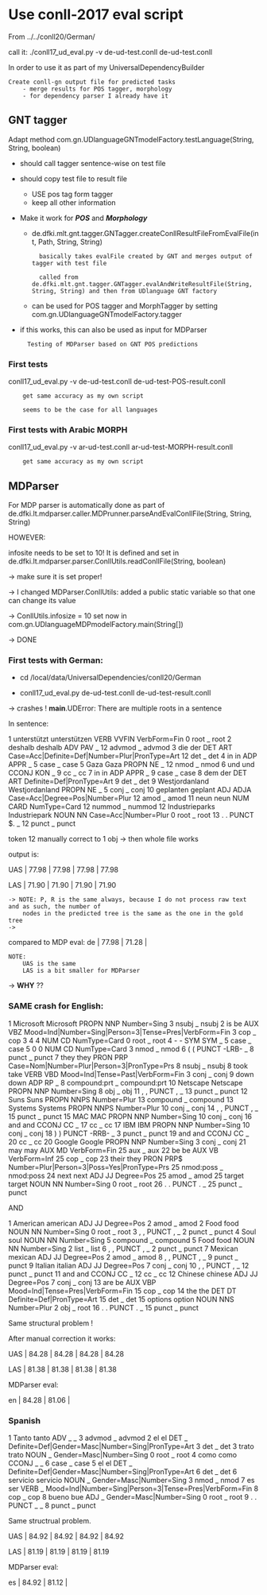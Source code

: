 # Use conll-2017 eval script


From ../../conll20/German/

call it: ./conll17_ud_eval.py -v de-ud-test.conll de-ud-test.conll
	

In order to use it as part of my UniversalDependencyBuilder

	Create conll-gn output file for predicted tasks
		- merge results for POS tagger, morphology
		- for dependency parser I already have it

## GNT tagger

Adapt method com.gn.UDlanguageGNTmodelFactory.testLanguage(String, String, boolean)

- should call tagger sentence-wise on test file
- should copy test file to result file
	- USE pos tag form tagger
	- keep all other information

- Make it work for ***POS*** and ***Morphology***

	- de.dfki.mlt.gnt.tagger.GNTagger.createConllResultFileFromEvalFile(int, Path, String, String)
	
			basically takes evalFile created by GNT and merges output of tagger with test file
			
			called from de.dfki.mlt.gnt.tagger.GNTagger.evalAndWriteResultFile(String, String, String) and then from UDlanguage GNT factory
			
	- can be used for POS tagger and MorphTagger by setting com.gn.UDlanguageGNTmodelFactory.tagger

- if this works, this can also be used as input for MDParser
		
		Testing of MDParser based on GNT POS predictions
		
### First tests


conll17_ud_eval.py -v de-ud-test.conll de-ud-test-POS-result.conll 

		get same accuracy as my own script
		
		seems to be the case for all languages
		
		
### First tests with Arabic MORPH

conll17_ud_eval.py -v ar-ud-test.conll ar-ud-test-MORPH-result.conll 

		get same accuracy as my own script

## MDParser

For MDP parser is automatically done as part of de.dfki.lt.mdparser.caller.MDPrunner.parseAndEvalConllFile(String, String, String)

HOWEVER: 

infosite needs to be set to 10! It is defined and set in de.dfki.lt.mdparser.parser.ConllUtils.readConllFile(String, boolean)

-> make sure it is set proper!

-> I changed MDParser.ConllUtils: added a public static variable so that one can change its value

-> ConllUtils.infosize = 10 set now in com.gn.UDlanguageMDPmodelFactory.main(String[])

-> DONE

### First tests with German:

- cd /local/data/UniversalDependencies/conll20/German

- conll17_ud_eval.py de-ud-test.conll de-ud-test-result.conll

-> crashes !
	__main__.UDError: There are multiple roots in a sentence
	
In sentence:

1	unterstützt	unterstützen	VERB	VVFIN	VerbForm=Fin	0	root	_	root
2	deshalb	deshalb	ADV	PAV	_	12	advmod	_	advmod
3	die	der	DET	ART	Case=Acc|Definite=Def|Number=Plur|PronType=Art	12	det	_	det
4	in	in	ADP	APPR	_	5	case	_	case
5	Gaza	Gaza	PROPN	NE	_	12	nmod	_	nmod
6	und	und	CCONJ	KON	_	9	cc	_	cc
7	in	in	ADP	APPR	_	9	case	_	case
8	dem	der	DET	ART	Definite=Def|PronType=Art	9	det	_	det
9	Westjordanland	Westjordanland	PROPN	NE	_	5	conj	_	conj
10	geplanten	geplant	ADJ	ADJA	Case=Acc|Degree=Pos|Number=Plur	12	amod	_	amod
11	neun	neun	NUM	CARD	NumType=Card	12	nummod	_	nummod
12	Industrieparks	Industriepark	NOUN	NN	Case=Acc|Number=Plur	0	root	_	root
13	.	.	PUNCT	$.	_	12	punct	_	punct

token 12 manually correct to 1 obj -> then whole file works

output is: 

UAS        |     77.98 |     77.98 |     77.98 |     77.98

LAS        |     71.90 |     71.90 |     71.90 |     71.90

	-> NOTE: P, R is the same always, because I do not process raw text and as such, the number of 
		nodes in the predicted tree is the same as the one in the gold tree
	-> 

compared to MDP eval: 
de             |  77.98 |  71.28 | 

	NOTE: 
		UAS is the same
		LAS is a bit smaller for MDParser
	
-> __WHY__ ??

### SAME crash for English:

1	Microsoft	Microsoft	PROPN	NNP	Number=Sing	3	nsubj	_	nsubj
2	is	be	AUX	VBZ	Mood=Ind|Number=Sing|Person=3|Tense=Pres|VerbForm=Fin	3	cop	_	cop
3	4	4	NUM	CD	NumType=Card	0	root	_	root
4	-	-	SYM	SYM	_	5	case	_	case
5	0	0	NUM	CD	NumType=Card	3	nmod	_	nmod
6	(	(	PUNCT	-LRB-	_	8	punct	_	punct
7	they	they	PRON	PRP	Case=Nom|Number=Plur|Person=3|PronType=Prs	8	nsubj	_	nsubj
8	took	take	VERB	VBD	Mood=Ind|Tense=Past|VerbForm=Fin	3	conj	_	conj
9	down	down	ADP	RP	_	8	compound:prt	_	compound:prt
10	Netscape	Netscape	PROPN	NNP	Number=Sing	8	obj	_	obj
11	,	,	PUNCT	,	_	13	punct	_	punct
12	Suns	Suns	PROPN	NNPS	Number=Plur	13	compound	_	compound
13	Systems	Systems	PROPN	NNPS	Number=Plur	10	conj	_	conj
14	,	,	PUNCT	,	_	15	punct	_	punct
15	MAC	MAC	PROPN	NNP	Number=Sing	10	conj	_	conj
16	and	and	CCONJ	CC	_	17	cc	_	cc
17	IBM	IBM	PROPN	NNP	Number=Sing	10	conj	_	conj
18	)	)	PUNCT	-RRB-	_	3	punct	_	punct
19	and	and	CCONJ	CC	_	20	cc	_	cc
20	Google	Google	PROPN	NNP	Number=Sing	3	conj	_	conj
21	may	may	AUX	MD	VerbForm=Fin	25	aux	_	aux
22	be	be	AUX	VB	VerbForm=Inf	25	cop	_	cop
23	their	they	PRON	PRP$	Number=Plur|Person=3|Poss=Yes|PronType=Prs	25	nmod:poss	_	nmod:poss
24	next	next	ADJ	JJ	Degree=Pos	25	amod	_	amod
25	target	target	NOUN	NN	Number=Sing	0	root	_	root
26	.	.	PUNCT	.	_	25	punct	_	punct

AND

1	American	american	ADJ	JJ	Degree=Pos	2	amod	_	amod
2	Food	food	NOUN	NN	Number=Sing	0	root	_	root
3	,	,	PUNCT	,	_	2	punct	_	punct
4	Soul	soul	NOUN	NN	Number=Sing	5	compound	_	compound
5	Food	food	NOUN	NN	Number=Sing	2	list	_	list
6	,	,	PUNCT	,	_	2	punct	_	punct
7	Mexican	mexican	ADJ	JJ	Degree=Pos	2	amod	_	amod
8	,	,	PUNCT	,	_	9	punct	_	punct
9	Italian	italian	ADJ	JJ	Degree=Pos	7	conj	_	conj
10	,	,	PUNCT	,	_	12	punct	_	punct
11	and	and	CCONJ	CC	_	12	cc	_	cc
12	Chinese	chinese	ADJ	JJ	Degree=Pos	7	conj	_	conj
13	are	be	AUX	VBP	Mood=Ind|Tense=Pres|VerbForm=Fin	15	cop	_	cop
14	the	the	DET	DT	Definite=Def|PronType=Art	15	det	_	det
15	options	option	NOUN	NNS	Number=Plur	2	obj	_	root
16	.	.	PUNCT	.	_	15	punct	_	punct

Same structural problem !

After manual correction it works:

UAS        |     84.28 |     84.28 |     84.28 |     84.28

LAS        |     81.38 |     81.38 |     81.38 |     81.38

MDParser eval:

en         |  84.28 |  81.06 | 


### Spanish

1	Tanto	tanto	ADV	_	_	3	advmod	_	advmod
2	el	el	DET	_	Definite=Def|Gender=Masc|Number=Sing|PronType=Art	3	det	_	det
3	trato	trato	NOUN	_	Gender=Masc|Number=Sing	0	root	_	root
4	como	como	CCONJ	_	_	6	case	_	case
5	el	el	DET	_	Definite=Def|Gender=Masc|Number=Sing|PronType=Art	6	det	_	det
6	servicio	servicio	NOUN	_	Gender=Masc|Number=Sing	3	nmod	_	nmod
7	es	ser	VERB	_	Mood=Ind|Number=Sing|Person=3|Tense=Pres|VerbForm=Fin	8	cop	_	cop
8	bueno	bue	ADJ	_	Gender=Masc|Number=Sing	0	root	_	root
9	.	.	PUNCT	_	_	8	punct	_	punct

Same structrual problem.

UAS        |     84.92 |     84.92 |     84.92 |     84.92

LAS        |     81.19 |     81.19 |     81.19 |     81.19

MDParser eval: 

es         |  84.92 |  81.12 | 